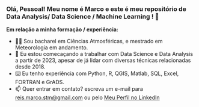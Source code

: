 <!-- ![Banner Principal](https://github.com/mrco-at/mrco-at/blob/main/Banner.png) --> 

### Olá, Pessoal! Meu nome é Marco e este é meu repositório de Data Analysis/ Data Science / Machine Learning ! 👋

<b>Em relação a minha formação / experiência:</b>
- 🙋‍♂️ Sou bacharel em Ciências Atmosféricas, e mestrado em Meteorologia em andamento.
- 🎲 Eu estou comecaçando a trabalhar com Data Science e Data Analysis a partir de 2023, apesar de já lidar com diversas técnicas relacionadas desde 2018. 
- ⌨️ Eu tenho experiência com Python, R, QGIS, Matlab, SQL, Excel, FORTRAN e GrADS.
- 📫 Quer entrar em contato? escreva um e-mail para reis.marco.stm@gmail.com ou pelo [Meu Perfil no LinkedIn](https://www.linkedin.com/in/marco-ant%C3%B4nio-godinho-dos-reis-612128200/)
